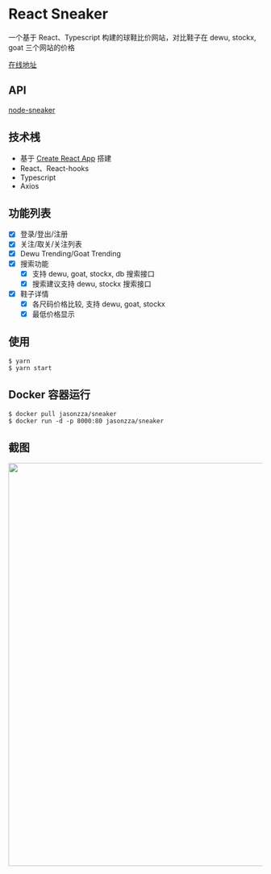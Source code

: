 # React Sneaker

一个基于 React、Typescript 构建的球鞋比价网站，对比鞋子在 dewu, stockx, goat 三个网站的价格

[在线地址](http://www.sneakerapp.tk/)

## API

[node-sneaker](https://github.com/Jasonzj/node-sneaker)

## 技术桟

- 基于 [Create React App](https://github.com/facebook/create-react-app) 搭建
- React、React-hooks
- Typescript
- Axios

## 功能列表

- [x] 登录/登出/注册
- [x] 关注/取关/关注列表
- [x] Dewu Trending/Goat Trending
- [x] 搜索功能
  - [x] 支持 dewu, goat, stockx, db 搜索接口
  - [x] 搜索建议支持 dewu, stockx 搜索接口
- [x] 鞋子详情
  - [x] 各尺码价格比较, 支持 dewu, goat, stockx
  - [x] 最低价格显示

## 使用

```shell
$ yarn
$ yarn start
```

## Docker 容器运行

```shell
$ docker pull jasonzza/sneaker
$ docker run -d -p 8000:80 jasonzza/sneaker
```

## 截图

<img src="https://github.com/Jasonzj/sneaker/blob/main/screenshots/demo.gif" width=800 align=left>
